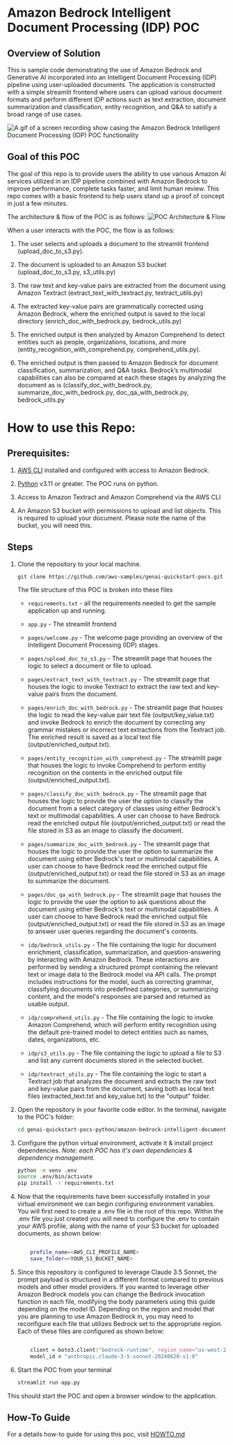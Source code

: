 # Amazon Bedrock Intelligent Document Processing (IDP) POC

## Overview of Solution

This is sample code demonstrating the use of Amazon Bedrock and Generative AI incorporated into an Intelligent Document Processing (IDP) pipeline using user-uploaded documents. The application is constructed with a simple streamlit frontend where users can upload various document formats and perform different IDP actions such as text extraction, document summarization and classification, entity recognition, and Q&amp;A to satisfy a broad range of use cases.

![A gif of a screen recording show casing the Amazon Bedrock Intelligent Document Processing (IDP) POC functionality](images/demo.gif)


## Goal of this POC
The goal of this repo is to provide users the ability to use various Amazon AI services utilized in an IDP pipeline combined with Amazon Bedrock to improve performance, complete tasks faster, and limit human review. This repo comes with a basic frontend to help users stand up a proof of concept in just a few minutes.

The architecture & flow of the POC is as follows:
![POC Architecture & Flow](images/architecture.png 'POC Architecture')


When a user interacts with the POC, the flow is as follows:

1. The user selects and uploads a document to the streamlit frontend (upload_doc_to_s3.py).

1. The document is uploaded to an Amazon S3 bucket (upload_doc_to_s3.py, s3_utils.py)

1. The raw text and key-value pairs are extracted from the document using Amazon Textract (extract_text_with_textract.py, textract_utils.py)

1. The extracted key-value pairs are grammatically corrected using Amazon Bedrock, where the enriched output is saved to the local directory (enrich_doc_with_bedrock.py, bedrock_utils.py)

1. The enriched output is then analyzed by Amazon Comprehend to detect entities such as people, organizations, locations, and more (entity_recognition_with_comprehend.py, comprehend_utils.py).

1. The enriched output is then passed to Amazon Bedrock for document classification, summarization, and Q&amp;A tasks. Bedrock’s multimodal capabilities can also be compared at each these stages by analyzing the document as is (classify_doc_with_bedrock.py, summarize_doc_with_bedrock.py, doc_qa_with_bedrock.py, bedrock_utils.py




# How to use this Repo:

## Prerequisites:

1. [AWS CLI](https://docs.aws.amazon.com/cli/latest/userguide/getting-started-install.html) installed and configured with access to Amazon Bedrock.

1. [Python](https://www.python.org/downloads/) v3.11 or greater. The POC runs on python. 


1. Access to Amazon Textract and Amazon Comprehend via the AWS CLI

1. An Amazon S3 bucket with permissions to upload and list objects. This is required to upload your document. Please note the name of the bucket, you will need this.


## Steps
1. Clone the repository to your local machine.

    ```
    git clone https://github.com/aws-samples/genai-quickstart-pocs.git
    ```
    
    The file structure of this POC is broken into these files
    
    * `requirements.txt` - all the requirements needed to get the sample application up and running.
    * `app.py` - The streamlit frontend
    
    
    * `pages/welcome.py` - The welcome page providing an overview of the Intelligent Document Processing (IDP) stages.
    
    * `pages/upload_doc_to_s3.py` - The streamlit page that houses the logic to select a document or file to upload.
    
    * `pages/extract_text_with_textract.py` - The streamlit page that houses the logic to invoke Textract to extract the raw text and key-value pairs from the document.
    
    * `pages/enrich_doc_with_bedrock.py` - The streamlit page that houses the logic to read the key-value pair text file (output/key_value.txt) and invoke Bedrock to enrich the document by correcting any grammar mistakes or incorrect text extractions from the Textract job. The enriched result is saved as a local text file (output/enriched_output.txt).
    
    * `pages/entity_recognition_with_comprehend.py` - The streamlit page that houses the logic to invoke Comprehend to perform entitiy recognition on the contents in the enriched output file (output/enriched_output.txt).
    
    * `pages/classify_doc_with_bedrock.py` - The streamlit page that houses the logic to provide the user the option to classify the document from a select category of classes using either Bedrock&#39;s text or multimodal capabilities. A user can choose to have Bedrock read the enriched output file (output/enriched_output.txt) or read the file stored in S3 as an image to classify the document.
    
    * `pages/summarize_doc_with_bedrock.py` - The streamlit page that houses the logic to provide the user the option to summarize the document using either Bedrock&#39;s text or multimodal capabilities. A user can choose to have Bedrock read the enriched output file (output/enriched_output.txt) or read the file stored in S3 as an image to summarize the document.
    
    * `pages/doc_qa_with_bedrock.py` - The streamlit page that houses the logic to provide the user the option to ask questions about the document using either Bedrock&#39;s text or multimodal capabilities. A user can choose to have Bedrock read the enriched output file (output/enriched_output.txt) or read the file stored in S3 as an image to answer user queries regarding the document&#39;s contents.
    
    * `idp/bedrock_utils.py` - The file containing the logic for document enrichment, classification, summarization, and question-answering by interacting with Amazon Bedrock. These interactions are performed by sending a structured prompt containing the relevant text or image data to the Bedrock model via API calls. The prompt includes instructions for the model, such as correcting grammar, classifying documents into predefined categories, or summarizing content, and the model&#39;s responses are parsed and returned as usable output.
    
    * `idp/comprehend_utils.py` - The file containing the logic to invoke Amazon Comprehend, which will perform entity recognition using the default pre-trained model to detect entities such as names, dates, organizations, etc.
    
    * `idp/s3_utils.py` - The file containing the logic to upload a file to S3 and list any current documents stored in the selected bucket.
    
    * `idp/textract_utils.py` - The file containing the logic to start a Textract job that analyzes the document and extracts the raw text and key-value pairs from the document, saving both as local text files (extracted_text.txt and key_value.txt) to the &quot;output&quot; folder.
    
    

1. Open the repository in your favorite code editor. In the terminal, navigate to the POC's folder:
    ```zsh
    cd genai-quickstart-pocs-python/amazon-bedrock-intelligent-document-processing-poc
    ```

1. Configure the python virtual environment, activate it & install project dependencies. *Note: each POC has it's own dependencies & dependency management.*
    ```zsh
    python -m venv .env
    source .env/bin/activate
    pip install -r requirements.txt
    ```

1. Now that the requirements have been successfully installed in your virtual environment we can begin configuring environment variables. You will first need to create a .env file in the root of this repo. Within the .env file you just created you will need to configure the .env to contain your AWS profile, along with the name of your S3 bucket for uploaded documents, as shown below:

    ```zsh
    
        profile_name=<AWS_CLI_PROFILE_NAME>
        save_folder=<YOUR_S3_BUCKET_NAME>
    ```


1. Since this repository is configured to leverage Claude 3.5 Sonnet, the prompt payload is structured in a different format compared to previous models and other model providers. If you wanted to leverage other Amazon Bedrock models you can change the Bedrock invocation function in each file, modifying the body parameters using this guide depending on the model ID.
Depending on the region and model that you are planning to use Amazon Bedrock in, you may need to reconfigure each file that utilizes Bedrock set to the appropriate region. Each of these files are configured as shown below:

    ```zsh
    
        client = boto3.client("bedrock-runtime", region_name="us-west-2")
        model_id = "anthropic.claude-3-5-sonnet-20240620-v1:0"
    ```


1. Start the POC from your terminal
    ```zsh
    streamlit run app.py
    ```
This should start the POC and open a browser window to the application. 

## How-To Guide
For a details how-to guide for using this poc, visit [HOWTO.md](HOWTO.md)

